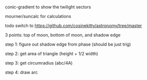 conic-gradient to show the twilight sectors

mourner/suncalc for calculations


todo switch to https://github.com/cosinekitty/astronomy/tree/master




3 points: top of moon, bottom of moon, and shadow edge

step 1: figure out shadow edge from phase (should be just trig)

step 2: get area of triangle (height + 1/2 width)

step 3: get circumradius (abc/4A)

step 4: draw arc